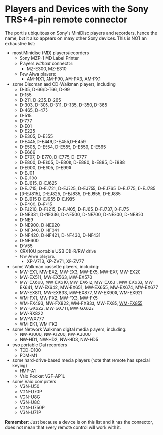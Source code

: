 Players and Devices with the Sony TRS+4-pin remote connector
============================================================

The port is ubiquitous on Sony's MiniDisc players and recorders, hence the name, but it also appears on many other Sony devices. This is NOT an exhaustive list:

* most Minidisc (MD) players/recorders
  * Sony MZP-1 MD Label Printer
  * Players *without* connector:
    * MZ-E300, MZ-E310
  * Few Aiwa players:
    - AM-NX1, AM-F90, AM-PX3, AM-PX1
* some Discman and CD-Walkman players, including:
  - D-35, D-66/D-T66, D-99
  - D-155
  - D-211, D-235, D-265
  - D-303, D-305, D-311, D-335, D-350, D-365
  - D-465, D-475
  - D-515
  - D-777
  - D-E01
  - D-E225
  - D-E305, D-E355
  - D-E445,D-E449,D-E455,D-E459
  - D-E505, D-E554, D-E555, D-E559, D-E565
  - D-E666
  - D-E707, D-E770, D-E775, D-E777
  - D-E800, D-E805, D-E808, D-E880, D-E885, D-E888
  - D-E900, D-E905, D-E990
  - D-EJ01
  - D-EJ100
  - D-EJ615, D-EJ625
  - D-EJ715, D-EJ721, D-EJ725, D-EJ755, D-EJ765, D-EJ775, D-EJ785
  - [D-EJ815], D-EJ825, D-EJ835, D-EJ855, D-EJ885
  - D-EJ915 D-EJ955 D-EJ985
  - D-F400, D-F415
  - D-FJ210, D-FJ215, D-FJ405, D-FJ65, D-FJ737, D-FJ75
  - D-NE331, D-NE336, D-NE500, D-NE700, D-NE800, D-NE820
  - D-NE9
  - D-NE900, D-NE920
  - D-NF340, D-NF341
  - D-NF420, D-NF421, D-NF430, D-NF431
  - D-NF600
  - D-V55
  - CRX10U portable USB CD-R/RW drive
  - few Aiwa players:
    - XP-V713, XP-ZV71, XP-ZV77
* some Walkman cassette players, including:
  - MW-EX1, MW-EX2, MW-EX3, MW-EX5, MW-EX7, MW-EX20
  - MW-EX511, MW-EX563, MW-EX570
  - MW-EX600, MW-EX610, MW-EX612, MW-EX631, MW-EX633, MW-EX641, MW-EX642, MW-EX651, MW-EX655, MW-EX674, MW-EX677
  - MW-EX811, MW-EX833, MW-EX877, MW-EX900, WM-EX921
  - WM-FX1, MW-FX2, MW-FX3, MW-FX5
  - WM-FX493, MW-FX822, WM-FX833, MW-FX85, [WM-FX855](Sony%20WM-FX855.md)
  - MW-GX622, MW-GX711, MW-GX822
  - MW-RX822
  - MW-WX777
  - WM-EK1, WM-FK2
* some Network Walkman digital media players, including:
  - NW-A1000, NW-A1200, NW-A3000
  - NW-HD1, NW-HD2, NW-HD3, NW-HD5
* two portable Dat recorders
  - TCD-D100
  - PCM-M1
* some hard-drive-based media players (note that remote has special keying)
  - HMP-A1
  - Vaio Pocket VGF-AP1L
* some Vaio computers
  - VGN-U50
  - VGN-U70P
  - VGN-U8G
  - VGN-U8C
  - VGN-U750P
  - VGN-U71P

**Remember**: Just because a device is on this list and it has the connector, does not mean that every remote control will work with it.
